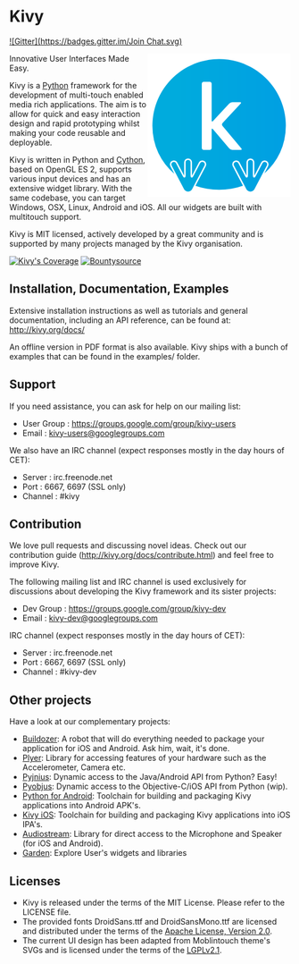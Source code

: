Kivy
====
[![Gitter](https://badges.gitter.im/Join Chat.svg)](https://gitter.im/buchuki/kivy?utm_source=badge&utm_medium=badge&utm_campaign=pr-badge&utm_content=badge)

<img align="right" height="256" src="https://raw.githubusercontent.com/kivy/kivy/master/kivy/data/logo/kivy-icon-256.png"/>

Innovative User Interfaces Made Easy.

Kivy is a [Python](https://www.python.org) framework for the development of
multi-touch enabled media rich applications. The aim is to allow for quick and
easy interaction design and rapid prototyping whilst making your code reusable
and deployable.

Kivy is written in Python and [Cython](http://cython.org/), based on OpenGL ES
2, supports various input devices and has an extensive widget library. With the
same codebase, you can target Windows, OSX, Linux, Android and iOS. All our
widgets are built with multitouch support.

Kivy is MIT licensed, actively developed by a great community and is supported
by many projects managed by the Kivy organisation.

[![Kivy's Coverage](https://coveralls.io/repos/kivy/kivy/badge.png?branch=master)](https://coveralls.io/r/kivy/kivy?branch=master) [![Bountysource](https://www.bountysource.com/badge/tracker?tracker_id=42681)](https://www.bountysource.com/trackers/42681-kivy?utm_source=42681&utm_medium=shield&utm_campaign=TRACKER_BADGE)

Installation, Documentation, Examples
-------------------------------------

Extensive installation instructions as well as tutorials and general
documentation, including an API reference, can be found at: http://kivy.org/docs/

An offline version in PDF format is also available.
Kivy ships with a bunch of examples that can be found in the examples/ folder.

Support
-------

If you need assistance, you can ask for help on our mailing list:

* User Group : https://groups.google.com/group/kivy-users
* Email      : kivy-users@googlegroups.com

We also have an IRC channel (expect responses mostly in the day hours of CET):

* Server  : irc.freenode.net
* Port    : 6667, 6697 (SSL only)
* Channel : #kivy

Contribution
-------

We love pull requests and discussing novel ideas. Check out our
contribution guide (http://kivy.org/docs/contribute.html) and
feel free to improve Kivy.

The following mailing list and IRC channel is used exclusively for
discussions about developing the Kivy framework and its sister projects:

* Dev Group : https://groups.google.com/group/kivy-dev
* Email     : kivy-dev@googlegroups.com

IRC channel (expect responses mostly in the day hours of CET):

* Server  : irc.freenode.net
* Port    : 6667, 6697 (SSL only)
* Channel : #kivy-dev

Other projects
---------------

Have a look at our complementary projects:

- [Buildozer](http://github.com/kivy/buildozer): A robot that will do
  everything needed to package your application for iOS and Android. Ask him,
  wait, it's done.
- [Plyer](http://github.com/kivy/plyer): Library for accessing features of your
  hardware such as the Accelerometer, Camera etc.
- [Pyjnius](http://github.com/kivy/pyjnius): Dynamic access to the Java/Android
  API from Python? Easy!
- [Pyobjus](http://github.com/kivy/pyobjus): Dynamic access to the
  Objective-C/iOS API from Python (wip).
- [Python for Android](http://github.com/kivy/python-for-android): Toolchain
  for building and packaging Kivy applications into Android APK's.
- [Kivy iOS](http://github.com/kivy/kivy-ios): Toolchain for building and
  packaging Kivy applications into iOS IPA's.
- [Audiostream](http://github.com/kivy/audiostream): Library for direct access
  to the Microphone and Speaker (for iOS and Android).
- [Garden](http://github.com/kivy-garden): Explore User's widgets and libraries



Licenses
--------

- Kivy is released under the terms of the MIT License. Please refer to the
  LICENSE file.
- The provided fonts DroidSans.ttf and DroidSansMono.ttf are licensed and
  distributed under the terms of the
  [Apache License, Version 2.0](http://www.apache.org/licenses/LICENSE-2.0).
- The current UI design has been adapted from Moblintouch theme's SVGs
  and is licensed under the terms of the
  [LGPLv2.1](http://www.gnu.org/licenses/old-licenses/lgpl-2.1).


